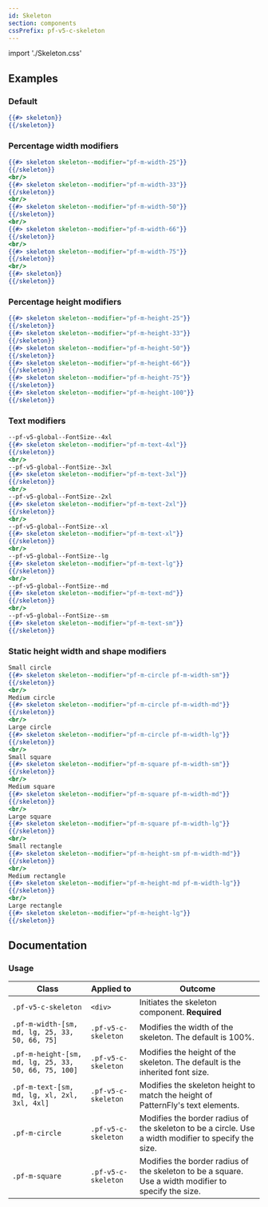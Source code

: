 ```yaml
---
id: Skeleton
section: components
cssPrefix: pf-v5-c-skeleton
---
```


import './Skeleton.css'

## Examples

### Default
```hbs
{{#> skeleton}}
{{/skeleton}}
```

### Percentage width modifiers
```hbs
{{#> skeleton skeleton--modifier="pf-m-width-25"}}
{{/skeleton}}
<br/>
{{#> skeleton skeleton--modifier="pf-m-width-33"}}
{{/skeleton}}
<br/>
{{#> skeleton skeleton--modifier="pf-m-width-50"}}
{{/skeleton}}
<br/>
{{#> skeleton skeleton--modifier="pf-m-width-66"}}
{{/skeleton}}
<br/>
{{#> skeleton skeleton--modifier="pf-m-width-75"}}
{{/skeleton}}
<br/>
{{#> skeleton}}
{{/skeleton}}
```

### Percentage height modifiers
```hbs
{{#> skeleton skeleton--modifier="pf-m-height-25"}}
{{/skeleton}}
{{#> skeleton skeleton--modifier="pf-m-height-33"}}
{{/skeleton}}
{{#> skeleton skeleton--modifier="pf-m-height-50"}}
{{/skeleton}}
{{#> skeleton skeleton--modifier="pf-m-height-66"}}
{{/skeleton}}
{{#> skeleton skeleton--modifier="pf-m-height-75"}}
{{/skeleton}}
{{#> skeleton skeleton--modifier="pf-m-height-100"}}
{{/skeleton}}
```

### Text modifiers
```hbs
--pf-v5-global--FontSize--4xl
{{#> skeleton skeleton--modifier="pf-m-text-4xl"}}
{{/skeleton}}
<br/>
--pf-v5-global--FontSize--3xl
{{#> skeleton skeleton--modifier="pf-m-text-3xl"}}
{{/skeleton}}
<br/>
--pf-v5-global--FontSize--2xl
{{#> skeleton skeleton--modifier="pf-m-text-2xl"}}
{{/skeleton}}
<br/>
--pf-v5-global--FontSize--xl
{{#> skeleton skeleton--modifier="pf-m-text-xl"}}
{{/skeleton}}
<br/>
--pf-v5-global--FontSize--lg
{{#> skeleton skeleton--modifier="pf-m-text-lg"}}
{{/skeleton}}
<br/>
--pf-v5-global--FontSize--md
{{#> skeleton skeleton--modifier="pf-m-text-md"}}
{{/skeleton}}
<br/>
--pf-v5-global--FontSize--sm
{{#> skeleton skeleton--modifier="pf-m-text-sm"}}
{{/skeleton}}
```

### Static height width and shape modifiers
```hbs
Small circle
{{#> skeleton skeleton--modifier="pf-m-circle pf-m-width-sm"}}
{{/skeleton}}
<br/>
Medium circle
{{#> skeleton skeleton--modifier="pf-m-circle pf-m-width-md"}}
{{/skeleton}}
<br/>
Large circle
{{#> skeleton skeleton--modifier="pf-m-circle pf-m-width-lg"}}
{{/skeleton}}
<br/>
Small square
{{#> skeleton skeleton--modifier="pf-m-square pf-m-width-sm"}}
{{/skeleton}}
<br/>
Medium square
{{#> skeleton skeleton--modifier="pf-m-square pf-m-width-md"}}
{{/skeleton}}
<br/>
Large square
{{#> skeleton skeleton--modifier="pf-m-square pf-m-width-lg"}}
{{/skeleton}}
<br/>
Small rectangle
{{#> skeleton skeleton--modifier="pf-m-height-sm pf-m-width-md"}}
{{/skeleton}}
<br/>
Medium rectangle
{{#> skeleton skeleton--modifier="pf-m-height-md pf-m-width-lg"}}
{{/skeleton}}
<br/>
Large rectangle
{{#> skeleton skeleton--modifier="pf-m-height-lg"}}
{{/skeleton}}
```

## Documentation

### Usage
| Class | Applied to | Outcome |
| -- | -- | -- |
| `.pf-v5-c-skeleton` | `<div>` | Initiates the skeleton component. **Required** |
| `.pf-m-width-[sm, md, lg, 25, 33, 50, 66, 75]` | `.pf-v5-c-skeleton` | Modifies the width of the skeleton. The default is 100%. |
| `.pf-m-height-[sm, md, lg, 25, 33, 50, 66, 75, 100]` | `.pf-v5-c-skeleton` | Modifies the height of the skeleton. The default is the inherited font size. |
| `.pf-m-text-[sm, md, lg, xl, 2xl, 3xl, 4xl]` | `.pf-v5-c-skeleton` | Modifies the skeleton height to match the height of PatternFly's text elements. |
| `.pf-m-circle` | `.pf-v5-c-skeleton` | Modifies the border radius of the skeleton to be a circle. Use a width modifier to specify the size. |
| `.pf-m-square` | `.pf-v5-c-skeleton` | Modifies the border radius of the skeleton to be a square. Use a width modifier to specify the size. |

